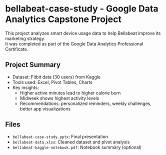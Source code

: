 # bellabeat-case-study - Google Data Analytics Capstone Project 

This project analyzes smart device usage data to help Bellabeat improve its marketing strategy.  
It was completed as part of the Google Data Analytics Professional Certificate.

## Project Summary
- Dataset: Fitbit data (30 users) from Kaggle
- Tools used: Excel, Pivot Tables, Charts
- Key insights:
  - Higher active minutes lead to higher calorie burn
  - Midweek shows highest activity levels
  - Recommendations: personalized reminders, weekly challenges, better app visualizations

## Files
- `bellabeat-case-study.pptx`: Final presentation
- `bellabeat-data.xlsx`: Cleaned dataset and pivot analysis
- `bellabeat-kaggle-notebook.pdf`: Notebook summary (optional)



